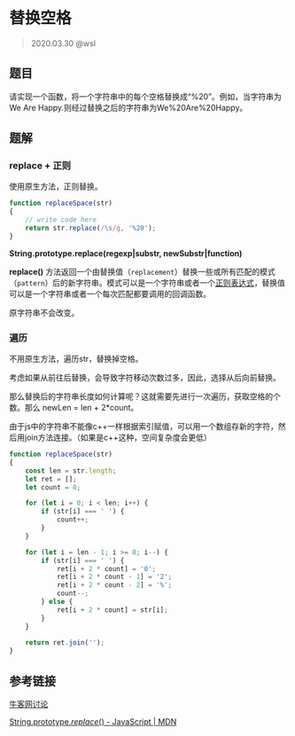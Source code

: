 # 替换空格

> 2020.03.30 @wsl

## 题目

请实现一个函数，将一个字符串中的每个空格替换成“%20”。例如，当字符串为We Are Happy.则经过替换之后的字符串为We%20Are%20Happy。



## 题解

### replace + 正则

使用原生方法，正则替换。

```js
function replaceSpace(str)
{
    // write code here
    return str.replace(/\s/g, '%20');
}
```

**String.prototype.replace(regexp|substr, newSubstr|function)**

**replace()** 方法返回一个由替换值（`replacement`）替换一些或所有匹配的模式（`pattern`）后的新字符串。模式可以是一个字符串或者一个[正则表达式](https://developer.mozilla.org/zh-CN/docs/Web/JavaScript/Reference/RegExp)，替换值可以是一个字符串或者一个每次匹配都要调用的回调函数。

原字符串不会改变。

### 遍历

不用原生方法，遍历str，替换掉空格。

考虑如果从前往后替换，会导致字符移动次数过多，因此，选择从后向前替换。

那么替换后的字符串长度如何计算呢？这就需要先进行一次遍历，获取空格的个数。那么 newLen = len + 2*count。

由于js中的字符串不能像c++一样根据索引赋值，可以用一个数组存新的字符，然后用join方法连接。（如果是c++这种，空间复杂度会更低）

```js
function replaceSpace(str)
{
    const len = str.length;
    let ret = [];
    let count = 0;

    for (let i = 0; i < len; i++) {
        if (str[i] === ' ') {
            count++;
        }
    }

    for (let i = len - 1; i >= 0; i--) {
        if (str[i] === ' ') {
            ret[i + 2 * count] = '0';
            ret[i + 2 * count - 1] = '2';
            ret[i + 2 * count - 2] = '%';
            count--;
        } else {
            ret[i + 2 * count] = str[i];
        }
    }
    
    return ret.join('');
}
```



## 参考链接

[牛客网讨论](https://www.nowcoder.com/questionTerminal/4060ac7e3e404ad1a894ef3e17650423)

[String.prototype.*replace*() - JavaScript | MDN](https://developer.mozilla.org/zh-CN/docs/Web/JavaScript/Reference/Global_Objects/String/replace)

